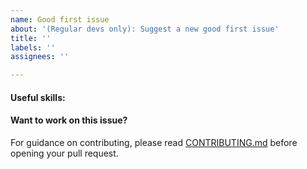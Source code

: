 ```yaml
---
name: Good first issue
about: '(Regular devs only): Suggest a new good first issue'
title: ''
labels: ''
assignees: ''

---
```


<!-- Needs the label "good first issue" assigned manually before or after opening -->

<!-- A good first issue is an uncontroversial issue, that has a relatively unique and obvious solution -->

<!-- Motivate the issue and explain the solution briefly -->

#### Useful skills:

<!-- (For example, “C++11 std::thread”, “Qt5 GUI and async GUI design” or “basic understanding of PepeMint staking and the PepeMint RPC interface”.) -->

#### Want to work on this issue?

For guidance on contributing, please read [CONTRIBUTING.md](https://github.com/pepemint/blob/master/CONTRIBUTING.md) before opening your pull request.
